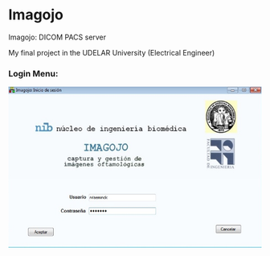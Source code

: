 # Imagojo

Imagojo: DICOM PACS server

My final project in the UDELAR University (Electrical Engineer)

### Login Menu:

![alt text](./main.jpg "Login Menu")